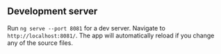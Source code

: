 

## Development server

Run `ng serve --port 8081` for a dev server. Navigate to `http://localhost:8081/`. The app will automatically reload if you change any of the source files.



